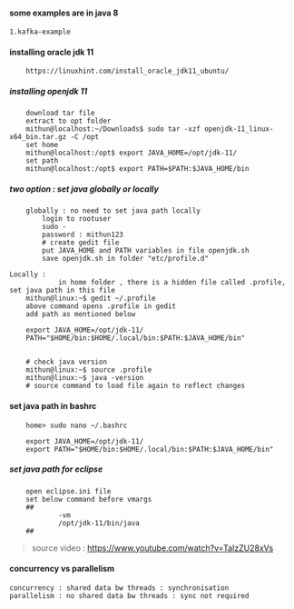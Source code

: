 #### some examples are in java 8 

	1.kafka-example

#### installing oracle jdk 11

		https://linuxhint.com/install_oracle_jdk11_ubuntu/
		
		
##### installing openjdk 11
        download tar file
        extract to opt folder
        mithun@localhost:~/Downloads$ sudo tar -xzf openjdk-11_linux-x64_bin.tar.gz -C /opt
        set home
        mithun@localhost:/opt$ export JAVA_HOME=/opt/jdk-11/
        set path
        mithun@localhost:/opt$ export PATH=$PATH:$JAVA_HOME/bin
        
        
##### two option : set java globally or locally
	
        globally : no need to set java path locally
			login to rootuser
			sudo -
			password : mithun123
			# create gedit file
			put JAVA_HOME and PATH variables in file openjdk.sh
			save openjdk.sh in folder "etc/profile.d"

	Locally : 
                in home folder , there is a hidden file called .profile, set java path in this file
		mithun@linux:~$ gedit ~/.profile
		above command opens .profile in gedit
		add path as mentioned below
			
		export JAVA_HOME=/opt/jdk-11/
		PATH="$HOME/bin:$HOME/.local/bin:$PATH:$JAVA_HOME/bin"


		# check java version
		mithun@linux:~$ source .profile
		mithun@linux:~$ java -version
		# source command to load file again to reflect changes        
        
#### set java path in bashrc 

		home> sudo nano ~/.bashrc
		 
		export JAVA_HOME=/opt/jdk-11/
		export PATH="$HOME/bin:$HOME/.local/bin:$PATH:$JAVA_HOME/bin"


        
##### set java path for eclipse
        open eclipse.ini file
        set below command before vmargs
        ##
                -vm 
                /opt/jdk-11/bin/java
        ##
        
        
> source video : https://www.youtube.com/watch?v=TaIzZU28xVs



#### concurrency vs parallelism
	concurrency : shared data bw threads : synchronisation
	parallelism : no shared data bw threads : sync not required
